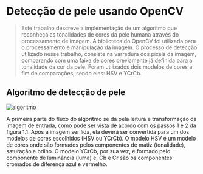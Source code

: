 # Detecção de pele usando OpenCV
> Este trabalho descreve a implementação de um algoritmo que reconheça as tonalidades de cores da pele humana através do processamento de imagem. A biblioteca do OpenCV foi utilizada para o processamento e manipulação da imagem. O processo de detecção utilizado nesse trabalho, consiste na varredura dos pixels da imagem, comparando com uma faixa de cores previamente já definida para a tonalidade da cor da pele. Foram utilizados dois modelos de cores a fim de comparações, sendo eles: HSV e YCrCb.

## Algoritmo de detecção de pele

![algoritmo](./diagrama-deteccao-pele.png)

A primeira parte do fluxo do algoritmo se dá pela leitura e transformação da imagem de entrada, como pode ser vista de acordo com os passos 1 e 2 da figura 1.1.
Após a imagem ser lida, ela deverá ser convertida para um dos modelos de cores escolhidos (HSV ou YCrCb). O modelo HSV é um modelo de cores onde são formados
pelos componentes de matiz (tonalidade), saturação e brilho. O modelo YCrCb, por sua vez, é formado pelo componente de luminância (luma) e, Cb e Cr são os componentes cromados de diferença azul e vermelho.
